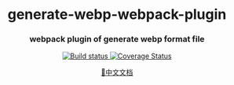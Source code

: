 <h1 align="center" style="border-bottom: none;">generate-webp-webpack-plugin</h1>
<h3 align="center">webpack plugin of generate webp format file</h3>
<p align="center">
  <a href="https://www.travis-ci.org/Linnanli/generate-webp-webpack-plugin">
    <img alt="Build status" src="https://www.travis-ci.org/Linnanli/generate-webp-webpack-plugin.svg?branch=master">
  </a>
  <a href='https://coveralls.io/github/Linnanli/generate-webp-webpack-plugin?branch=master'>
    <img alt='Coverage Status' src='https://coveralls.io/repos/github/Linnanli/generate-webp-webpack-plugin/badge.svg?branch=master'/>
  </a>
</p>
<p align="center">
  <a href="https://github.com/Linnanli/generate-webp-webpack-plugin/blob/master/README_zh-CN.md">
     📘中文文档
  </a>
</p>